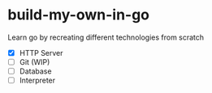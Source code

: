 # build-my-own-in-go

Learn go by recreating different technologies from scratch

- [x] HTTP Server
- [ ] Git (WIP)
- [ ] Database
- [ ] Interpreter
